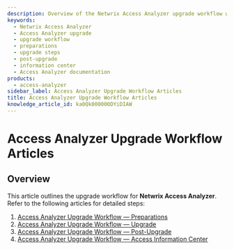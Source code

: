 ```yaml
---
description: Overview of the Netwrix Access Analyzer upgrade workflow with links to preparation, upgrade, post-upgrade, and information center articles.
keywords:
  - Netwrix Access Analyzer
  - Access Analyzer upgrade
  - upgrade workflow
  - preparations
  - upgrade steps
  - post-upgrade
  - information center
  - Access Analyzer documentation
products:
  - access-analyzer
sidebar_label: Access Analyzer Upgrade Workflow Articles
title: Access Analyzer Upgrade Workflow Articles
knowledge_article_id: ka0Qk000000DYiDIAW
---
```


# Access Analyzer Upgrade Workflow Articles

## Overview

This article outlines the upgrade workflow for **Netwrix Access Analyzer**. Refer to the following articles for detailed steps:

1. [Access Analyzer Upgrade Workflow — Preparations](/docs/kb/accessanalyzer/access-analyzer-upgrade-workflow-preparations.md)
2. [Access Analyzer Upgrade Workflow — Upgrade](/docs/kb/accessanalyzer/access-analyzer-upgrade-workflow-upgrade.md)
3. [Access Analyzer Upgrade Workflow — Post-Upgrade](/docs/kb/accessanalyzer/access-analyzer-upgrade-workflow-post-upgrade.md)
4. [Access Analyzer Upgrade Workflow — Access Information Center](/docs/kb/accessanalyzer/access-analyzer-upgrade-workflow-aic.md)
